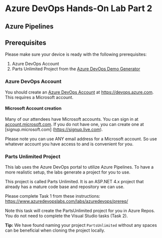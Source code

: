 # Azure DevOps Hands-On Lab Part 2
## Azure Pipelines

## Prerequisites
Please make sure your device is ready with the following prerequisites:
1. Azure DevOps Account
2. Parts Unlimited Project from the [Azure DevOps Demo Generator](https://azuredevopsdemogenerator.azurewebsites.net/)


### Azure DevOps Account
You should create an [Azure DevOps Account](https://azure.microsoft.com/en-us/services/devops/) at https://devops.azure.com.  This requires a Microsoft account.

#### Microsoft Account creation
Many of our attendees have Microsoft accounts. You can sign in at [account.microsoft.com](https://account.microsoft.com).  If you do not have one, you can create one at [signup.microsoft.com] (https://signup.live.com).

Please note you can use ANY email address for a Microsoft account.  So use whatever account you have access to and is convenient for you.

### Parts Unlimited Project
This lab uses the Azure DevOps portal to utilize Azure Pipelines. To have a more realistic setup, the labs generate a project for you to use.

This project is called Parts Unlimited.  It is an ASP.NET 4.x project that already has a mature code base and repository we can use.

Please complete Task 1 from these instructions:
https://www.azuredevopslabs.com/labs/azuredevops/prereq/

Note this task will create the PartsUnlimited project for you in Azure Repos.  You do not need to complete the Visual Studio tasks (Task 2).

**Tip:** We have found naming your project `PartsUnlimited` without any spaces can be beneficial when cloning the project locally.

